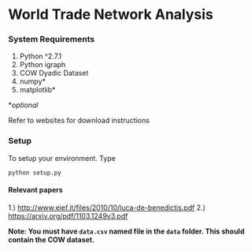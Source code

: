 World Trade Network Analysis
============================

### System Requirements

1. Python ^2.7.1
2. Python igraph
3. COW Dyadic Dataset
4. numpy*
5. matplotlib*

**optional*

Refer to websites for download instructions

### Setup

To setup your environment. Type

```shell
python setup.py
```

#### Relevant papers
1.) http://www.eief.it/files/2010/10/luca-de-benedictis.pdf
2.) https://arxiv.org/pdf/1103.1249v3.pdf

**Note: You must have `data.csv` named file in the `data` folder. This should contain the COW dataset.**
